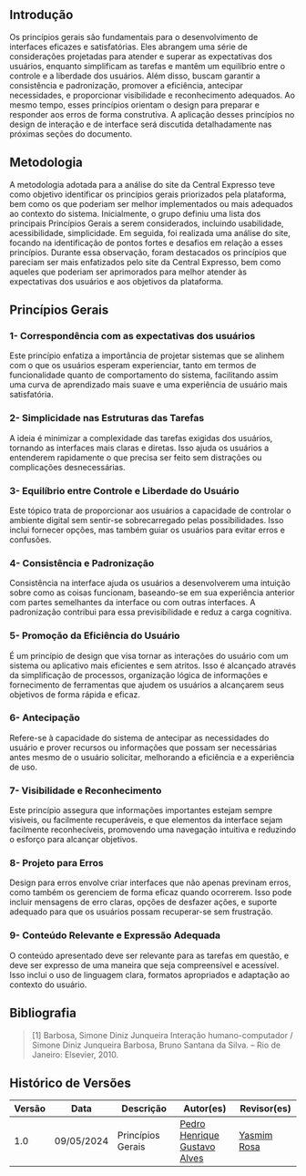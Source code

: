 ## Introdução


Os princípios gerais são fundamentais para o desenvolvimento de interfaces eficazes e satisfatórias. Eles abrangem uma série de considerações projetadas para atender e superar as expectativas dos usuários, enquanto simplificam as tarefas e mantêm um equilíbrio entre o controle e a liberdade dos usuários. Além disso, buscam garantir a consistência e padronização, promover a eficiência, antecipar necessidades, e proporcionar visibilidade e reconhecimento adequados. Ao mesmo tempo, esses princípios orientam o design para preparar e responder aos erros de forma construtiva. A aplicação desses princípios no design de interação e de interface será discutida detalhadamente nas próximas seções do documento.

## Metodologia

A metodologia adotada para a análise do site da Central Expresso teve como objetivo identificar os princípios gerais priorizados pela plataforma, bem como os que poderiam ser melhor implementados ou mais adequados ao contexto do sistema. Inicialmente, o grupo definiu uma lista dos principais Princípios Gerais a serem considerados, incluindo usabilidade, acessibilidade, simplicidade. Em seguida, foi realizada uma análise do site, focando na identificação de pontos fortes e desafios em relação a esses princípios. Durante essa observação, foram destacados os princípios que pareciam ser mais enfatizados pelo site da Central Expresso, bem como aqueles que poderiam ser aprimorados para melhor atender às expectativas dos usuários e aos objetivos da plataforma.

## Princípios Gerais 

### 1- Correspondência com as expectativas dos usuários

Este princípio enfatiza a importância de projetar sistemas que se alinhem com o que os usuários esperam experienciar, tanto em termos de funcionalidade quanto de comportamento do sistema, facilitando assim uma curva de aprendizado mais suave e uma experiência de usuário mais satisfatória.

### 2- Simplicidade nas Estruturas das Tarefas

A ideia é minimizar a complexidade das tarefas exigidas dos usuários, tornando as interfaces mais claras e diretas. Isso ajuda os usuários a entenderem rapidamente o que precisa ser feito sem distrações ou complicações desnecessárias.

### 3- Equilíbrio entre Controle e Liberdade do Usuário

Este tópico trata de proporcionar aos usuários a capacidade de controlar o ambiente digital sem sentir-se sobrecarregado pelas possibilidades. Isso inclui fornecer opções, mas também guiar os usuários para evitar erros e confusões.

### 4- Consistência e Padronização

Consistência na interface ajuda os usuários a desenvolverem uma intuição sobre como as coisas funcionam, baseando-se em sua experiência anterior com partes semelhantes da interface ou com outras interfaces. A padronização contribui para essa previsibilidade e reduz a carga cognitiva.

### 5- Promoção da Eficiência do Usuário

É um princípio de design que visa tornar as interações do usuário com um sistema ou aplicativo mais eficientes e sem atritos. Isso é alcançado através da simplificação de processos, organização lógica de informações e fornecimento de ferramentas que ajudem os usuários a alcançarem seus objetivos de forma rápida e eficaz.

### 6- Antecipação

Refere-se à capacidade do sistema de antecipar as necessidades do usuário e prover recursos ou informações que possam ser necessárias antes mesmo de o usuário solicitar, melhorando a eficiência e a experiência de uso.

### 7- Visibilidade e Reconhecimento

Este princípio assegura que informações importantes estejam sempre visíveis, ou facilmente recuperáveis, e que elementos da interface sejam facilmente reconhecíveis, promovendo uma navegação intuitiva e reduzindo o esforço para alcançar objetivos.

### 8- Projeto para Erros

Design para erros envolve criar interfaces que não apenas previnam erros, como também os gerenciem de forma eficaz quando ocorrerem. Isso pode incluir mensagens de erro claras, opções de desfazer ações, e suporte adequado para que os usuários possam recuperar-se sem frustração.

### 9- Conteúdo Relevante e Expressão Adequada

O conteúdo apresentado deve ser relevante para as tarefas em questão, e deve ser expresso de uma maneira que seja compreensível e acessível. Isso inclui o uso de linguagem clara, formatos apropriados e adaptação ao contexto do usuário.


## Bibliografia

> [1] Barbosa, Simone Diniz Junqueira Interação humano-computador / Simone Diniz Junqueira Barbosa, Bruno Santana da Silva. – Rio de Janeiro: Elsevier, 2010.

## Histórico de Versões

| Versão |    Data    | Descrição                                 | Autor(es)                                       | Revisor(es)                                    |
| ------ | :--------: | ----------------------------------------- | ----------------------------------------------- | ---------------------------------------------- |
| 1.0    | 09/05/2024 | Princípios Gerais | [Pedro Henrique](https://github.com/PedroHenrique061) <br> [Gustavo Alves](https://github.com/gustaallves)   |  [Yasmim Rosa](https://github.com/yaskisoba)     |
